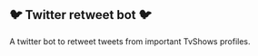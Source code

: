 ## :bird: Twitter retweet bot :bird:

A twitter bot to retweet tweets from important TvShows profiles.

